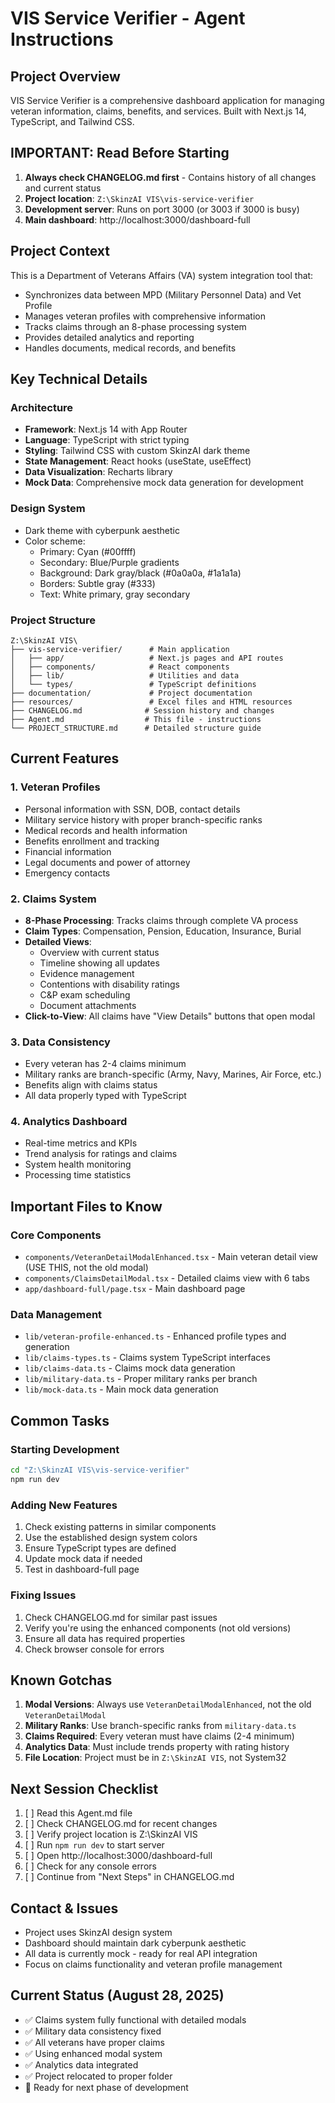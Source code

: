 # VIS Service Verifier - Agent Instructions

## Project Overview
VIS Service Verifier is a comprehensive dashboard application for managing veteran information, claims, benefits, and services. Built with Next.js 14, TypeScript, and Tailwind CSS.

## IMPORTANT: Read Before Starting
1. **Always check CHANGELOG.md first** - Contains history of all changes and current status
2. **Project location**: `Z:\SkinzAI VIS\vis-service-verifier`
3. **Development server**: Runs on port 3000 (or 3003 if 3000 is busy)
4. **Main dashboard**: http://localhost:3000/dashboard-full

## Project Context
This is a Department of Veterans Affairs (VA) system integration tool that:
- Synchronizes data between MPD (Military Personnel Data) and Vet Profile
- Manages veteran profiles with comprehensive information
- Tracks claims through an 8-phase processing system
- Provides detailed analytics and reporting
- Handles documents, medical records, and benefits

## Key Technical Details

### Architecture
- **Framework**: Next.js 14 with App Router
- **Language**: TypeScript with strict typing
- **Styling**: Tailwind CSS with custom SkinzAI dark theme
- **State Management**: React hooks (useState, useEffect)
- **Data Visualization**: Recharts library
- **Mock Data**: Comprehensive mock data generation for development

### Design System
- Dark theme with cyberpunk aesthetic
- Color scheme:
  - Primary: Cyan (#00ffff)
  - Secondary: Blue/Purple gradients
  - Background: Dark gray/black (#0a0a0a, #1a1a1a)
  - Borders: Subtle gray (#333)
  - Text: White primary, gray secondary

### Project Structure
```
Z:\SkinzAI VIS\
├── vis-service-verifier/      # Main application
│   ├── app/                   # Next.js pages and API routes
│   ├── components/            # React components
│   ├── lib/                   # Utilities and data
│   └── types/                 # TypeScript definitions
├── documentation/             # Project documentation
├── resources/                 # Excel files and HTML resources
├── CHANGELOG.md              # Session history and changes
├── Agent.md                  # This file - instructions
└── PROJECT_STRUCTURE.md      # Detailed structure guide
```

## Current Features

### 1. Veteran Profiles
- Personal information with SSN, DOB, contact details
- Military service history with proper branch-specific ranks
- Medical records and health information
- Benefits enrollment and tracking
- Financial information
- Legal documents and power of attorney
- Emergency contacts

### 2. Claims System
- **8-Phase Processing**: Tracks claims through complete VA process
- **Claim Types**: Compensation, Pension, Education, Insurance, Burial
- **Detailed Views**: 
  - Overview with current status
  - Timeline showing all updates
  - Evidence management
  - Contentions with disability ratings
  - C&P exam scheduling
  - Document attachments
- **Click-to-View**: All claims have "View Details" buttons that open modal

### 3. Data Consistency
- Every veteran has 2-4 claims minimum
- Military ranks are branch-specific (Army, Navy, Marines, Air Force, etc.)
- Benefits align with claims status
- All data properly typed with TypeScript

### 4. Analytics Dashboard
- Real-time metrics and KPIs
- Trend analysis for ratings and claims
- System health monitoring
- Processing time statistics

## Important Files to Know

### Core Components
- `components/VeteranDetailModalEnhanced.tsx` - Main veteran detail view (USE THIS, not the old modal)
- `components/ClaimsDetailModal.tsx` - Detailed claims view with 6 tabs
- `app/dashboard-full/page.tsx` - Main dashboard page

### Data Management
- `lib/veteran-profile-enhanced.ts` - Enhanced profile types and generation
- `lib/claims-types.ts` - Claims system TypeScript interfaces
- `lib/claims-data.ts` - Claims mock data generation
- `lib/military-data.ts` - Proper military ranks per branch
- `lib/mock-data.ts` - Main mock data generation

## Common Tasks

### Starting Development
```bash
cd "Z:\SkinzAI VIS\vis-service-verifier"
npm run dev
```

### Adding New Features
1. Check existing patterns in similar components
2. Use the established design system colors
3. Ensure TypeScript types are defined
4. Update mock data if needed
5. Test in dashboard-full page

### Fixing Issues
1. Check CHANGELOG.md for similar past issues
2. Verify you're using the enhanced components (not old versions)
3. Ensure all data has required properties
4. Check browser console for errors

## Known Gotchas
1. **Modal Versions**: Always use `VeteranDetailModalEnhanced`, not the old `VeteranDetailModal`
2. **Military Ranks**: Use branch-specific ranks from `military-data.ts`
3. **Claims Required**: Every veteran must have claims (2-4 minimum)
4. **Analytics Data**: Must include trends property with rating history
5. **File Location**: Project must be in `Z:\SkinzAI VIS`, not System32

## Next Session Checklist
1. [ ] Read this Agent.md file
2. [ ] Check CHANGELOG.md for recent changes
3. [ ] Verify project location is Z:\SkinzAI VIS
4. [ ] Run `npm run dev` to start server
5. [ ] Open http://localhost:3000/dashboard-full
6. [ ] Check for any console errors
7. [ ] Continue from "Next Steps" in CHANGELOG.md

## Contact & Issues
- Project uses SkinzAI design system
- Dashboard should maintain dark cyberpunk aesthetic
- All data is currently mock - ready for real API integration
- Focus on claims functionality and veteran profile management

## Current Status (August 28, 2025)
- ✅ Claims system fully functional with detailed modals
- ✅ Military data consistency fixed
- ✅ All veterans have proper claims
- ✅ Using enhanced modal system
- ✅ Analytics data integrated
- ✅ Project relocated to proper folder
- 🚀 Ready for next phase of development